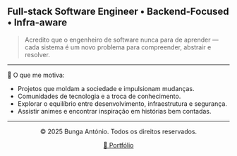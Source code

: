 
## Full-stack Software Engineer • Backend-Focused • Infra-aware

> Acredito que o engenheiro de software nunca para de aprender — cada sistema é um novo problema para compreender, abstrair e resolver.

---

🔹 O que me motiva:
+ Projetos que moldam a sociedade e impulsionam mudanças.
+ Comunidades de tecnologia e a troca de conhecimento.
+ Explorar o equilíbrio entre desenvolvimento, infraestrutura e segurança.
+ Assistir animes e encontrar inspiração em histórias bem contadas.

---

<p align="center">© 2025 Bunga António. Todos os direitos reservados.</p>
<p align="center">
  <a href="https://bungaantonio.tech" target="_blank">📌 Portfólio</a>
</p>
